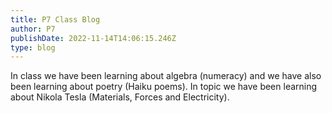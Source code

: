 ```yaml
---
title: P7 Class Blog
author: P7
publishDate: 2022-11-14T14:06:15.246Z
type: blog
---
```

In class we have been learning about algebra (numeracy) and we have also been learning about poetry (Haiku poems). In topic we have been learning about Nikola Tesla (Materials, Forces and Electricity).

